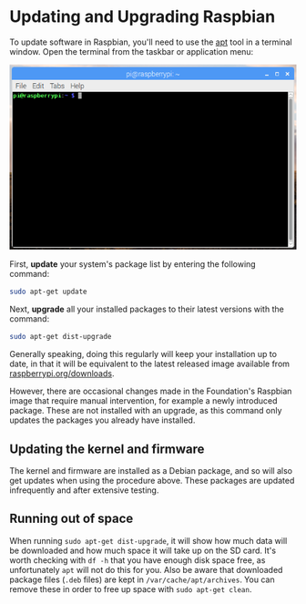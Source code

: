 # Updating and Upgrading Raspbian

To update software in Raspbian, you'll need to use the [apt](../linux/software/apt.md) tool in a terminal window. Open the terminal from the taskbar or application menu:

![Terminal](../usage/terminal/images/terminal.png)

First, **update** your system's package list by entering the following command:

```bash
sudo apt-get update
```

Next, **upgrade** all your installed packages to their latest versions with the command:

```bash
sudo apt-get dist-upgrade
```

Generally speaking, doing this regularly will keep your installation up to date, in that it will be equivalent to the latest released image available from [raspberrypi.org/downloads](https://www.raspberrypi.org/downloads/).

However, there are occasional changes made in the Foundation's Raspbian image that require manual intervention, for example a newly introduced package. These are not installed with an upgrade, as this command only updates the packages you already have installed.

## Updating the kernel and firmware

The kernel and firmware are installed as a Debian package, and so will also get updates when using the procedure above. These packages are updated infrequently and after extensive testing.

## Running out of space

When running `sudo apt-get dist-upgrade`, it will show how much data will be downloaded and how much space it will take up on the SD card. It's worth checking with `df -h` that you have enough disk space free, as unfortunately `apt` will not do this for you. Also be aware that downloaded package files (`.deb` files) are kept in `/var/cache/apt/archives`. You can remove these in order to free up space with `sudo apt-get clean`.
